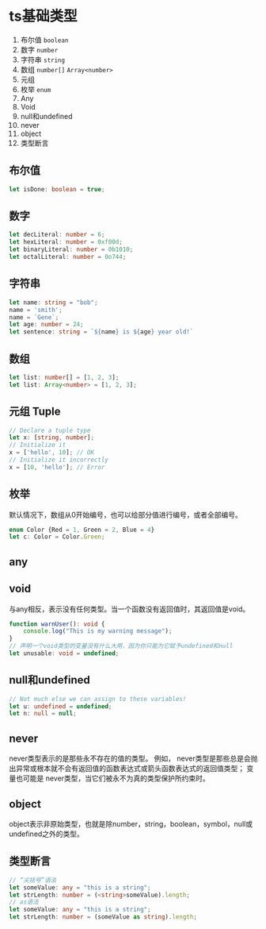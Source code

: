 # ts基础类型

1. 布尔值 `boolean`
2. 数字 `number`
3. 字符串 `string`
4. 数组 `number[]` `Array<number>`
5. 元组
6. 枚举 `enum`
7. Any
8. Void
9. null和undefined
10. never
11. object
12. 类型断言

## 布尔值

```ts
let isDone: boolean = true;
```

## 数字

```ts
let decLiteral: number = 6;
let hexLiteral: number = 0xf00d;
let binaryLiteral: number = 0b1010;
let octalLiteral: number = 0o744;
```

## 字符串

```ts
let name: string = "bob";
name = 'smith';
name = `Gene`;
let age: number = 24;
let sentence: string = `${name} is ${age} year old!`
```

## 数组

```ts
let list: number[] = [1, 2, 3];
let list: Array<number> = [1, 2, 3];
```

## 元组 Tuple

```ts
// Declare a tuple type
let x: [string, number];
// Initialize it
x = ['hello', 10]; // OK
// Initialize it incorrectly
x = [10, 'hello']; // Error
```

## 枚举

默认情况下，数组从0开始编号，也可以给部分值进行编号，或者全部编号。

```ts
enum Color {Red = 1, Green = 2, Blue = 4}
let c: Color = Color.Green;
```

## any

## void

与any相反，表示没有任何类型。当一个函数没有返回值时，其返回值是void。

```ts
function warnUser(): void {
    console.log("This is my warning message");
}
// 声明一个void类型的变量没有什么大用，因为你只能为它赋予undefined和null
let unusable: void = undefined;
```

## null和undefined

```ts
// Not much else we can assign to these variables!
let u: undefined = undefined;
let n: null = null;
```

## never

never类型表示的是那些永不存在的值的类型。 例如， never类型是那些总是会抛出异常或根本就不会有返回值的函数表达式或箭头函数表达式的返回值类型； 变量也可能是 never类型，当它们被永不为真的类型保护所约束时。

## object

object表示非原始类型，也就是除number，string，boolean，symbol，null或undefined之外的类型。

## 类型断言

```ts
// “尖括号”语法
let someValue: any = "this is a string";
let strLength: number = (<string>someValue).length;
// as语法
let someValue: any = "this is a string";
let strLength: number = (someValue as string).length;
```

